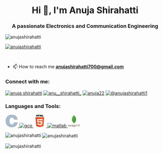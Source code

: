 <h1 align="center">Hi 👋, I'm Anuja Shirahatti</h1>
<h3 align="center">A passionate Electronics and Communication Engineering</h3>

<p align="left"> <img src="https://komarev.com/ghpvc/?username=anujashirahatti&label=Profile%20views&color=0e75b6&style=flat" alt="anujashirahatti" /> </p>

<p align="left"> <a href="https://github.com/ryo-ma/github-profile-trophy"><img src="https://github-profile-trophy.vercel.app/?username=anujashirahatti" alt="anujashirahatti" /></a> </p>

<p align="left"> <a href="https://twitter.com/" target="blank"><img src="https://img.shields.io/twitter/follow/?logo=twitter&style=for-the-badge" alt="" /></a> </p>

- 📫 How to reach me **anujashirahatti700@gmail.com**

<h3 align="left">Connect with me:</h3>
<p align="left">
<a href="https://linkedin.com/in/anuja shirahatti" target="blank"><img align="center" src="https://raw.githubusercontent.com/rahuldkjain/github-profile-readme-generator/master/src/images/icons/Social/linked-in-alt.svg" alt="anuja shirahatti" height="30" width="40" /></a>
<a href="https://instagram.com/anu__shirahatti_" target="blank"><img align="center" src="https://raw.githubusercontent.com/rahuldkjain/github-profile-readme-generator/master/src/images/icons/Social/instagram.svg" alt="anu__shirahatti_" height="30" width="40" /></a>
<a href="https://www.codechef.com/users/anuja22" target="blank"><img align="center" src="https://cdn.jsdelivr.net/npm/simple-icons@3.1.0/icons/codechef.svg" alt="anuja22" height="30" width="40" /></a>
<a href="https://www.hackerrank.com/@anujashirahatti1" target="blank"><img align="center" src="https://raw.githubusercontent.com/rahuldkjain/github-profile-readme-generator/master/src/images/icons/Social/hackerrank.svg" alt="@anujashirahatti1" height="30" width="40" /></a>
</p>

<h3 align="left">Languages and Tools:</h3>
<p align="left"> <a href="https://www.cprogramming.com/" target="_blank" rel="noreferrer"> <img src="https://raw.githubusercontent.com/devicons/devicon/master/icons/c/c-original.svg" alt="c" width="40" height="40"/> </a> <a href="https://cloud.google.com" target="_blank" rel="noreferrer"> <img src="https://www.vectorlogo.zone/logos/google_cloud/google_cloud-icon.svg" alt="gcp" width="40" height="40"/> </a> <a href="https://www.w3.org/html/" target="_blank" rel="noreferrer"> <img src="https://raw.githubusercontent.com/devicons/devicon/master/icons/html5/html5-original-wordmark.svg" alt="html5" width="40" height="40"/> </a> <a href="https://www.mathworks.com/" target="_blank" rel="noreferrer"> <img src="https://upload.wikimedia.org/wikipedia/commons/2/21/Matlab_Logo.png" alt="matlab" width="40" height="40"/> </a> <a href="https://www.mongodb.com/" target="_blank" rel="noreferrer"> <img src="https://raw.githubusercontent.com/devicons/devicon/master/icons/mongodb/mongodb-original-wordmark.svg" alt="mongodb" width="40" height="40"/> </a> </p>

<p><img align="left" src="https://github-readme-stats.vercel.app/api/top-langs?username=anujashirahatti&show_icons=true&locale=en&layout=compact" alt="anujashirahatti" /></p>

<p>&nbsp;<img align="center" src="https://github-readme-stats.vercel.app/api?username=anujashirahatti&show_icons=true&locale=en" alt="anujashirahatti" /></p>

<p><img align="center" src="https://github-readme-streak-stats.herokuapp.com/?user=anujashirahatti&" alt="anujashirahatti" /></p>
